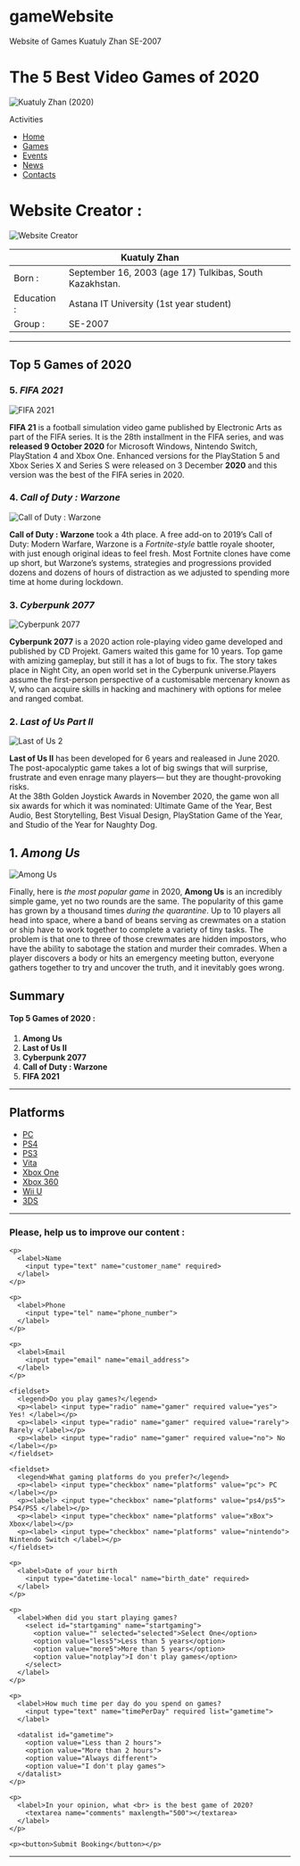 # gameWebsite
Website of Games
Kuatuly Zhan 
SE-2007

<!DOCTYPE html>
<meta charset="UTF-8">
<html>

<head>
  <title>Best games of 2020</title>
  <h1>The 5 Best Video Games of 2020</h1>
  <img src="https://tfbuzz.com/wp-content/uploads/2020/06/wallpaper-5-810x456.jpg" alt="Kuatuly Zhan (2020)">
</head>

<body>
  <p>Activities</p>
  <ul class="nav">
    <li><a href="#">Home</a></li>
    <li><a href="#">Games</a></li>
    <li><a href="#">Events</a></li>
    <li><a href="#">News</a></li>
    <li><a href="#">Contacts</a></li>
  </ul>
  <h1>Website Creator :</h1>
  <table>
    <thead>
      <tr>
        <th colspan="2">Kuatuly Zhan</th>
      </tr>
    </thead>
    <tbody>
      <tr>
        <td>Born :</td>
        <td>September 16, 2003 (age 17) Tulkibas, South Kazakhstan.</td>
      </tr>
      <tr>
        <td>Education :</td>
        <td>Astana IT University (1st year student)</td>
      </tr>
      <tr>
        <td>Group :</td>
        <td>SE-2007</td>
      </tr>
    </tbody>
    <img src="https://i.postimg.cc/bNDRZqfJ/zhan.jpg" alt="Website Creator">
  </table>
  <hr>
  <h2>Top 5 Games of 2020</h2>
  <h3>5. <em>FIFA 2021</em></h3>
  <img src="https://coremission.net/wp-content/uploads/2020/11/78065517-90F8-4795-9170-21355C436928-800x557.jpeg" alt="FIFA 2021">
  <p><strong>FIFA 21</strong> is a football simulation video game published by Electronic Arts as part of the FIFA series.
    It is the 28th installment in the FIFA series, and was <strong>released 9 October 2020</strong> for Microsoft Windows, Nintendo Switch, PlayStation 4 and Xbox One.
    Enhanced versions for the PlayStation 5 and Xbox Series X and Series S were released on 3 December <strong>2020</strong> and this version was the best of the FIFA series in 2020.
  </p>
  <h3>4. <em> Call of Duty : Warzone</em></h3>
  <img src="https://www.nvidia.com/content/dam/en-zz/Solutions/geforce/news/call-of-duty-warzone-out-now-pc-system-requirements/call-of-duty-warzone-screenshot-001-850px.jpg" alt="Call of Duty : Warzone">
  <p><strong>Call of Duty : Warzone</strong> took a 4th place. A free add-on to 2019’s Call of Duty: Modern Warfare, Warzone is a <em>Fortnite-style</em> battle royale shooter, with just enough
    original ideas to feel fresh. Most Fortnite clones have come up short, but Warzone’s systems, strategies and progressions provided dozens and
    dozens of hours of distraction as we adjusted to spending more time at home during lockdown.
  </p>
  <h3>3. <em> Cyberpunk 2077</em></h3>
  <img src="https://i.playground.ru/p/gn5U5lI0xYCmbdCWYkbBIg.jpeg?800-auto" alt="Cyberpunk 2077">
  <p><strong>Cyberpunk 2077</strong> is a 2020 action role-playing video game developed and published by CD Projekt. Gamers waited this game for 10 years. Top game with amizing gameplay, but still it has a lot of bugs to fix.
    The story takes place in Night City, an open world set in the Cyberpunk universe.Players assume the first-person perspective of a customisable mercenary known as V, who can acquire skills in hacking and
    machinery with options for melee and ranged combat.
  </p>
  <h3>2. <em>Last of Us Part II</em></h3>
  <img src="https://ixbt.online/live/images/original/16/47/07/2020/06/23/9abbbcb26d.jpg?w=877" alt="Last of Us 2">
  <p><strong>Last of Us II</strong> has been developed for 6 years and realeased in June 2020. The post-apocalyptic game takes a lot of big swings that will surprise, frustrate and even enrage many players—
    but they are thought-provoking risks. <br> At the 38th Golden Joystick Awards in November 2020, the game won all six awards for which it was nominated: Ultimate Game of the Year, Best Audio, Best Storytelling,
    Best Visual Design, PlayStation Game of the Year, and Studio of the Year for Naughty Dog.
  </p>
  <h2>1. <em> Among Us</em></h2>
  <img src="https://www.teknofilo.com/wp-content/uploads/2020/09/Among-us-1.jpg" alt="Among Us">
  <p>Finally, here is <i>the most popular game</i> in 2020, <strong>Among Us</strong> is an incredibly simple game, yet no two rounds are the same. The popularity of this game has grown by a thousand times <em>during the quarantine</em>.
    Up to 10 players all head into space, where a band of beans serving as crewmates on a station or ship have to work together to complete a variety of tiny tasks. The problem is that one to three of those crewmates are hidden impostors,
    who have the ability to sabotage the station and murder their comrades. When a player discovers a body or hits an emergency meeting button, everyone gathers together to try and uncover the truth, and it inevitably goes wrong.
  </p>
  <h2>Summary</h2>
  <h4>Top 5 Games of 2020 :</h4>
  <ol>
    <li><strong>Among Us</strong></li>
    <li><strong>Last of Us II</strong></li>
    <li><strong>Cyberpunk 2077</strong></li>
    <li><strong>Call of Duty : Warzone</strong></li>
    <li><strong>FIFA 2021</strong></li>
  </ol>
  <hr>
  <h2>Platforms</h2>
  <ul class="footer-platforms">
    <li><a href="#">PC</a></li>
    <li><a href="#">PS4</a></li>
    <li><a href="#">PS3</a></li>
    <li><a href="#">Vita</a></li>
    <li><a href="#">Xbox One</a></li>
    <li><a href="#">Xbox 360</a></li>
    <li><a href="#">Wii U</a></li>
    <li><a href="#">3DS</a></li>
  </ul>
  <hr>
  <h3>Please, help us to improve our content :</h3>
  <form method="get" enctype="application/x-www-form-urlencoded" action="/html/codes/html_form_handler.cfm">

    <p>
      <label>Name
        <input type="text" name="customer_name" required>
      </label>
    </p>

    <p>
      <label>Phone
        <input type="tel" name="phone_number">
      </label>
    </p>

    <p>
      <label>Email
        <input type="email" name="email_address">
      </label>
    </p>

    <fieldset>
      <legend>Do you play games?</legend>
      <p><label> <input type="radio" name="gamer" required value="yes"> Yes! </label></p>
      <p><label> <input type="radio" name="gamer" required value="rarely"> Rarely </label></p>
      <p><label> <input type="radio" name="gamer" required value="no"> No </label></p>
    </fieldset>

    <fieldset>
      <legend>What gaming platforms do you prefer?</legend>
      <p><label> <input type="checkbox" name="platforms" value="pc"> PC </label></p>
      <p><label> <input type="checkbox" name="platforms" value="ps4/ps5"> PS4/PS5 </label></p>
      <p><label> <input type="checkbox" name="platforms" value="xBox"> Xbox</label></p>
      <p><label> <input type="checkbox" name="platforms" value="nintendo"> Nintendo Switch </label></p>
    </fieldset>

    <p>
      <label>Date of your birth
        <input type="datetime-local" name="birth_date" required>
      </label>
    </p>

    <p>
      <label>When did you start playing games?
        <select id="startgaming" name="startgaming">
          <option value="" selected="selected">Select One</option>
          <option value="less5">Less than 5 years</option>
          <option value="more5">More than 5 years</option>
          <option value="notplay">I don't play games</option>
        </select>
      </label>
    </p>

    <p>
      <label>How much time per day do you spend on games?
        <input type="text" name="timePerDay" required list="gametime">
      </label>

      <datalist id="gametime">
        <option value="Less than 2 hours">
        <option value="More than 2 hours">
        <option value="Always different">
        <option value="I don't play games">
      </datalist>
    </p>

    <p>
      <label>In your opinion, what <br> is the best game of 2020?
        <textarea name="comments" maxlength="500"></textarea>
      </label>
    </p>

    <p><button>Submit Booking</button></p>

  </form>
  <hr>
</body>

</html>

